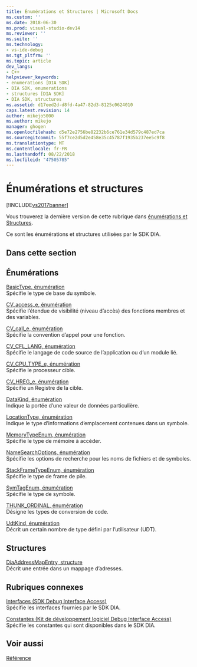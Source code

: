 ```yaml
---
title: Énumérations et Structures | Microsoft Docs
ms.custom: ''
ms.date: 2018-06-30
ms.prod: visual-studio-dev14
ms.reviewer: ''
ms.suite: ''
ms.technology:
- vs-ide-debug
ms.tgt_pltfrm: ''
ms.topic: article
dev_langs:
- C++
helpviewer_keywords:
- enumerations [DIA SDK]
- DIA SDK, enumerations
- structures [DIA SDK]
- DIA SDK, structures
ms.assetid: d17eed2d-d8fd-4a47-82d3-8125c0624010
caps.latest.revision: 14
author: mikejo5000
ms.author: mikejo
manager: ghogen
ms.openlocfilehash: d5e72e2756be82232b6ce761e34d579c487ed7ca
ms.sourcegitcommit: 55f7ce2d5d2e458e35c45787f1935b237ee5c9f8
ms.translationtype: MT
ms.contentlocale: fr-FR
ms.lasthandoff: 08/22/2018
ms.locfileid: "47505785"
---
```

# <a name="enumerations-and-structures"></a>Énumérations et structures
[!INCLUDE[vs2017banner](../../includes/vs2017banner.md)]

Vous trouverez la dernière version de cette rubrique dans [énumérations et Structures](https://docs.microsoft.com/visualstudio/debugger/debug-interface-access/enumerations-and-structures).  
  
Ce sont les énumérations et structures utilisées par le SDK DIA.  
  
## <a name="in-this-section"></a>Dans cette section  
  
## <a name="enumerations"></a>Énumérations  
 [BasicType, énumération](../../debugger/debug-interface-access/basictype.md)  
 Spécifie le type de base du symbole.  
  
 [CV_access_e, énumération](../../debugger/debug-interface-access/cv-access-e.md)  
 Spécifie l’étendue de visibilité (niveau d’accès) des fonctions membres et des variables.  
  
 [CV_call_e, énumération](../../debugger/debug-interface-access/cv-call-e.md)  
 Spécifie la convention d’appel pour une fonction.  
  
 [CV_CFL_LANG, énumération](../../debugger/debug-interface-access/cv-cfl-lang.md)  
 Spécifie le langage de code source de l’application ou d’un module lié.  
  
 [CV_CPU_TYPE_e, énumération](../../debugger/debug-interface-access/cv-cpu-type-e.md)  
 Spécifie le processeur cible.  
  
 [CV_HREG_e, énumération](../../debugger/debug-interface-access/cv-hreg-e.md)  
 Spécifie un Registre de la cible.  
  
 [DataKind, énumération](../../debugger/debug-interface-access/datakind.md)  
 Indique la portée d’une valeur de données particulière.  
  
 [LocationType, énumération](../../debugger/debug-interface-access/locationtype.md)  
 Indique le type d’informations d’emplacement contenues dans un symbole.  
  
 [MemoryTypeEnum, énumération](../../debugger/debug-interface-access/memorytypeenum.md)  
 Spécifie le type de mémoire à accéder.  
  
 [NameSearchOptions, énumération](../../debugger/debug-interface-access/namesearchoptions.md)  
 Spécifie les options de recherche pour les noms de fichiers et de symboles.  
  
 [StackFrameTypeEnum, énumération](../../debugger/debug-interface-access/stackframetypeenum.md)  
 Spécifie le type de frame de pile.  
  
 [SymTagEnum, énumération](../../debugger/debug-interface-access/symtagenum.md)  
 Spécifie le type de symbole.  
  
 [THUNK_ORDINAL, énumération](../../debugger/debug-interface-access/thunk-ordinal.md)  
 Désigne les types de conversion de code.  
  
 [UdtKind, énumération](../../debugger/debug-interface-access/udtkind.md)  
 Décrit un certain nombre de type défini par l’utilisateur (UDT).  
  
## <a name="structures"></a>Structures  
 [DiaAddressMapEntry, structure](../../debugger/debug-interface-access/diaaddressmapentry.md)  
 Décrit une entrée dans un mappage d’adresses.  
  
## <a name="related-sections"></a>Rubriques connexes  
 [Interfaces (SDK Debug Interface Access)](../../debugger/debug-interface-access/interfaces-debug-interface-access-sdk.md)  
 Spécifie les interfaces fournies par le SDK DIA.  
  
 [Constantes (Kit de développement logiciel Debug Interface Access)](../../debugger/debug-interface-access/constants-debug-interface-access-sdk.md)  
 Spécifie les constantes qui sont disponibles dans le SDK DIA.  
  
## <a name="see-also"></a>Voir aussi  
 [Référence](../../debugger/debug-interface-access/debug-interface-access-sdk-reference.md)



